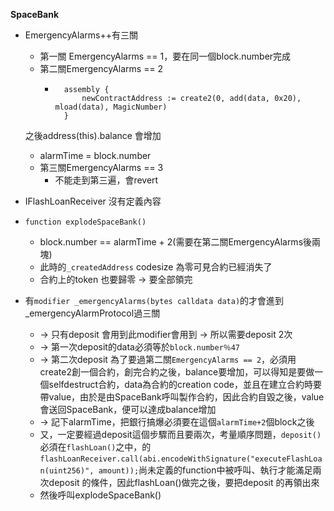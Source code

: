 **SpaceBank**

* EmergencyAlarms++有三關
    * 第一關 EmergencyAlarms == 1，要在同一個block.number完成
    * 第二關EmergencyAlarms == 2
        * ```  
            assembly {
                newContractAddress := create2(0, add(data, 0x20), mload(data), MagicNumber)
            }
    之後address(this).balance 會增加

    * alarmTime = block.number
    * 第三關EmergencyAlarms == 3
        * 不能走到第三遍，會revert     
* IFlashLoanReceiver 沒有定義內容
* `function explodeSpaceBank()`
    * block.number == alarmTime + 2(需要在第二關EmergencyAlarms後兩塊)
    * 此時的`_createdAddress` codesize 為零可見合約已經消失了
    * 合約上的token 也要歸零 -> 要全部領完

* 有`modifier _emergencyAlarms(bytes calldata data)`的才會進到_emergencyAlarmProtocol過三關
    * -> 只有deposit 會用到此modifier會用到 -> 所以需要deposit 2次
    * -> 第一次deposit的data必須等於`block.number％47`
    * -> 第二次deposit 為了要過第二關`EmergencyAlarms == 2`，必須用create2創一個合約，創完合約之後，balance要增加，可以得知是要做一個selfdestruct合約，data為合約的creation code，並且在建立合約時要帶value，由於是由SpaceBank呼叫製作合約，因此合約自毀之後，value會送回SpaceBank，便可以達成balance增加
    * -> 記下alarmTime，把銀行搞爆必須要在這個`alarmTime+2`個block之後
    * 又，一定要經過deposit這個步驟而且要兩次，考量順序問題，`deposit()`必須在`flashLoan()`之中，的`flashLoanReceiver.call(abi.encodeWithSignature("executeFlashLoan(uint256)", amount));`尚未定義的function中被呼叫、執行才能滿足兩次deposit 的條件，因此flashLoan()做完之後，要把deposit 的再領出來
    * 然後呼叫explodeSpaceBank()
